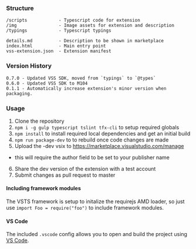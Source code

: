 ### Structure ###

```
/scripts            - Typescript code for extension
/img                - Image assets for extension and description
/typings            - Typescript typings

details.md          - Description to be shown in marketplace
index.html          - Main entry point
vss-extension.json  - Extension manifest
```

### Version History ###

```
0.7.0 - Updated VSS SDK, moved from `typings` to `@types`
0.6.0 - Updated VSS SDK to M104
0.1.1 - Automatically increase extension's minor version when packaging.
```

### Usage ###
1. Clone the repository
2. `npm i -g gulp typescript tslint tfx-cli` to setup required globals
3. `npm install` to install required local dependencies and get an initial build
4. `npm run package-dev` to to rebuild once code changes are made
5. Upload the -dev vsix to https://marketplace.visualstudio.com/manage
  - this will require the author field to be set to your publisher name
6. Share the dev version of the extension with a test account
7. Submit changes as pull request to master

#### Including framework modules ####

The VSTS framework is setup to initalize the requirejs AMD loader, so just use `import Foo = require("foo")` to include framework modules.

#### VS Code ####

The included `.vscode` config allows you to open and build the project using [VS Code](https://code.visualstudio.com/).

